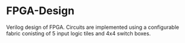 # FPGA-Design
Verilog design of FPGA. Circuits are implemented using a configurable fabric conisting of 5 input logic tiles and 4x4 switch boxes.

